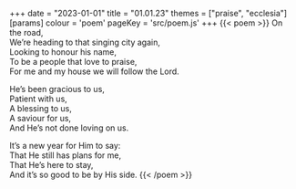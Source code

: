 +++
date = "2023-01-01"
title = "01.01.23"
themes = ["praise", "ecclesia"]
[params]
  colour = 'poem'
  pageKey = 'src/poem.js'
+++
{{< poem >}}
On the road,  
We’re heading to that singing city again,  
Looking to honour his name,  
To be a people that love to praise,  
For me and my house we will follow the Lord.  
  
He’s been gracious to us,  
Patient with us,  
A blessing to us,  
A saviour for us,  
And He’s not done loving on us.  
  
It’s a new year for Him to say:  
That He still has plans for me,  
That He’s here to stay,  
And it’s so good to be by His side.
{{< /poem >}}